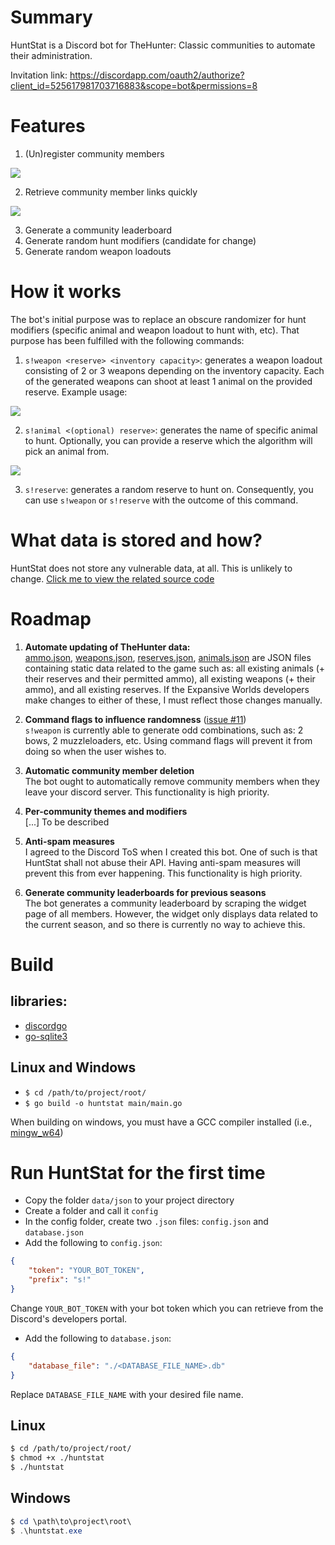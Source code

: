# Summary
HuntStat is a Discord bot for TheHunter: Classic communities to automate their administration.

Invitation link: https://discordapp.com/oauth2/authorize?client_id=525617981703716883&scope=bot&permissions=8

# Features
1. (Un)register community members

![](https://i.imgur.com/l17SOhY.gif)

2. Retrieve community member links quickly

![](https://i.imgur.com/k7lH15o.gif)

3. Generate a community leaderboard
4. Generate random hunt modifiers (candidate for change)
5. Generate random weapon loadouts

# How it works
The bot's initial purpose was to replace an obscure randomizer for hunt modifiers (specific animal and weapon loadout to hunt with, etc). That purpose has been fulfilled with the following commands:

1. `s!weapon <reserve> <inventory capacity>`: generates a weapon loadout consisting of 2 or 3 weapons depending on the inventory capacity. Each of the generated weapons can shoot at least 1 animal on the provided reserve. Example usage:

![](https://imgur.com/IpEw1Fz.gif)

2. `s!animal <(optional) reserve>`: generates the name of specific animal to hunt. Optionally, you can provide a reserve which the algorithm will pick an animal from.

![](https://imgur.com/rdfcf0f.gif)

3. `s!reserve`: generates a random reserve to hunt on. Consequently, you can use `s!weapon` or `s!reserve` with the outcome of this command.

# What data is stored and how?
HuntStat does not store any vulnerable data, at all. This is unlikely to change. [Click me to view the related source code](https://github.com/Acygol/huntstat/blob/9c862c1276c98a2574fa147abf7750b0b681c939/framework/database.go#L51-L71)

# Roadmap
1. **Automate updating of TheHunter data:**  
[ammo.json](https://github.com/Acygol/huntstat/blob/master/data/json/ammo.json), [weapons.json](https://github.com/Acygol/huntstat/blob/master/data/json/weapons.json), [reserves.json](https://github.com/Acygol/huntstat/blob/master/data/json/reserves.json), [animals.json](https://github.com/Acygol/huntstat/blob/master/data/json/animals.json) are JSON files containing static data related to the game such as: all existing animals (+ their reserves and their permitted ammo), all existing weapons (+ their ammo), and all existing reserves. If the Expansive Worlds developers make changes to either of these, I must reflect those changes manually.

2. **Command flags to influence randomness** ([issue #11](https://github.com/Acygol/huntstat/issues/11))  
`s!weapon` is currently able to generate odd combinations, such as: 2 bows, 2 muzzleloaders, etc. Using command flags will prevent it from doing so when the user wishes to.

3. **Automatic community member deletion**  
The bot ought to automatically remove community members when they leave your discord server. This functionality is high priority.

4. **Per-community themes and modifiers**  
[...] To be described

5. **Anti-spam measures**  
I agreed to the Discord ToS when I created this bot. One of such is that HuntStat shall not abuse their API. Having anti-spam measures will prevent this from ever happening. This functionality is high priority.

6. **Generate community leaderboards for previous seasons**  
The bot generates a community leaderboard by scraping the widget page of all members. However, the widget only displays data related to the current season, and so there is currently no way to achieve this.

# Build
## libraries:
- [discordgo](https://github.com/bwmarrin/discordgo)
- [go-sqlite3](https://github.com/mattn/go-sqlite3)

## Linux and Windows
- `$ cd /path/to/project/root/`
- `$ go build -o huntstat main/main.go`

When building on windows, you must have a GCC compiler installed (i.e., [mingw_w64](https://mingw-w64.org))

# Run HuntStat for the first time
- Copy the folder `data/json` to your project directory
- Create a folder and call it `config`
- In the config folder, create two `.json` files: `config.json` and `database.json`
- Add the following to `config.json`:
```JSON
{
    "token": "YOUR_BOT_TOKEN",
    "prefix": "s!"
}
```
Change `YOUR_BOT_TOKEN` with your bot token which you can retrieve from the Discord's developers portal.
- Add the following to `database.json`:
```JSON
{
    "database_file": "./<DATABASE_FILE_NAME>.db"
}
```
Replace `DATABASE_FILE_NAME` with your desired file name.

## Linux
```bash
$ cd /path/to/project/root/
$ chmod +x ./huntstat
$ ./huntstat
```

## Windows
```powershell
$ cd \path\to\project\root\
$ .\huntstat.exe
```
